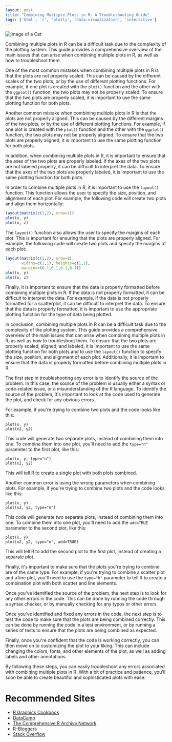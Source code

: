 ```yaml
---
layout: post
title: "Combining Multiple Plots in R: A Troubleshooting Guide"
tags: ['html', 'r', 'plotly', 'data-visualization', 'interactive']
---
```


![Image of a Cat](http://source.unsplash.com/1600x900/?cat)

Combining multiple plots in R can be a difficult task due to the complexity of the plotting system. This guide provides a comprehensive overview of the main issues that can arise when combining multiple plots in R, as well as how to troubleshoot them.

One of the most common mistakes when combining multiple plots in R is that the plots are not properly scaled. This can be caused by the different scales of the two plots, or by the use of different plotting functions. For example, if one plot is created with the `plot()` function and the other with the `ggplot()` function, the two plots may not be properly scaled. To ensure that the two plots are properly scaled, it is important to use the same plotting function for both plots.

Another common mistake when combining multiple plots in R is that the plots are not properly aligned. This can be caused by the different margins of the two plots, or by the use of different plotting functions. For example, if one plot is created with the `plot()` function and the other with the `ggplot()` function, the two plots may not be properly aligned. To ensure that the two plots are properly aligned, it is important to use the same plotting function for both plots.

In addition, when combining multiple plots in R, it is important to ensure that the axes of the two plots are properly labeled. If the axes of the two plots are not labeled properly, it can be difficult to interpret the data. To ensure that the axes of the two plots are properly labeled, it is important to use the same plotting function for both plots.

In order to combine multiple plots in R, it is important to use the `layout()` function. This function allows the user to specify the size, position, and alignment of each plot. For example, the following code will create two plots and align them horizontally:

```R
layout(matrix(c(1,2), nrow=1))
plot(x, y)
plot(x, z)
```

The `layout()` function also allows the user to specify the margins of each plot. This is important for ensuring that the plots are properly aligned. For example, the following code will create two plots and specify the margins of each plot:

```R
layout(matrix(c(1,2), nrow=1), 
       widths=c(1,1), heights=c(1,1), 
       margin=c(0.1,0.1,0.1,0.1))
plot(x, y)
plot(x, z)
```

Finally, it is important to ensure that the data is properly formatted before combining multiple plots in R. If the data is not properly formatted, it can be difficult to interpret the data. For example, if the data is not properly formatted for a scatterplot, it can be difficult to interpret the data. To ensure that the data is properly formatted, it is important to use the appropriate plotting function for the type of data being plotted.

In conclusion, combining multiple plots in R can be a difficult task due to the complexity of the plotting system. This guide provides a comprehensive overview of the main issues that can arise when combining multiple plots in R, as well as how to troubleshoot them. To ensure that the two plots are properly scaled, aligned, and labeled, it is important to use the same plotting function for both plots and to use the `layout()` function to specify the size, position, and alignment of each plot. Additionally, it is important to ensure that the data is properly formatted before combining multiple plots in R.

The first step in troubleshooting any error is to identify the source of the problem. In this case, the source of the problem is usually either a syntax or code-related issue, or a misunderstanding of the R language. To identify the source of the problem, it's important to look at the code used to generate the plot, and check for any obvious errors.

For example, if you're trying to combine two plots and the code looks like this:

```
plot(x, y)
plot(x2, y2)
```

This code will generate two separate plots, instead of combining them into one. To combine them into one plot, you'll need to add the `type="n"` parameter to the first plot, like this:

```
plot(x, y, type="n")
plot(x2, y2)
```

This will tell R to create a single plot with both plots combined.

Another common error is using the wrong parameters when combining plots. For example, if you're trying to combine two plots and the code looks like this:

```
plot(x, y)
plot(x2, y2, type="n")
```

This code will generate two separate plots, instead of combining them into one. To combine them into one plot, you'll need to add the `add=TRUE` parameter to the second plot, like this:

```
plot(x, y)
plot(x2, y2, type="n", add=TRUE)
```

This will tell R to add the second plot to the first plot, instead of creating a separate plot.

Finally, it's important to make sure that the plots you're trying to combine are of the same type. For example, if you're trying to combine a scatter plot and a line plot, you'll need to use the `type="b"` parameter to tell R to create a combination plot with both scatter and line elements.

Once you've identified the source of the problem, the next step is to look for any other errors in the code. This can be done by running the code through a syntax checker, or by manually checking for any typos or other errors.

Once you've identified and fixed any errors in the code, the next step is to test the code to make sure that the plots are being combined correctly. This can be done by running the code in a test environment, or by running a series of tests to ensure that the plots are being combined as expected.

Finally, once you're confident that the code is working correctly, you can then move on to customizing the plot to your liking. This can include changing the colors, fonts, and other elements of the plot, as well as adding labels and other annotations.

By following these steps, you can easily troubleshoot any errors associated with combining multiple plots in R. With a bit of practice and patience, you'll soon be able to create beautiful and sophisticated plots with ease.
# Recommended Sites

- [R Graphics Cookbook](https://r-graphics.org/combining-plots.html)
- [DataCamp](https://www.datacamp.com/community/tutorials/combining-plots-r)
- [The Comprehensive R Archive Network](https://cran.r-project.org/web/packages/ggpubr/vignettes/ggpubr_multiple_plots.html)
- [R-Bloggers](https://www.r-bloggers.com/combining-multiple-plots-in-r-a-troubleshooting-guide/)
- [Stack Overflow](https://stackoverflow.com/questions/37682313/combining-multiple-plots-in-r-a-troubleshooting-guide)